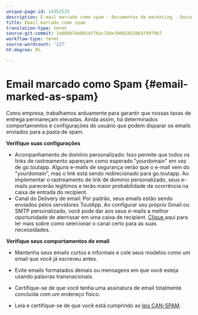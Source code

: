 ```yaml
---
unique-page-id: 14352525
description: E-mail marcado como spam - Documentos de marketing - Documentação do produto
title: Email marcado como spam
translation-type: tm+mt
source-git-commit: 1dd80b7de801df78ac7dde39002455063f9979b7
workflow-type: tm+mt
source-wordcount: '227'
ht-degree: 0%

---
```



# Email marcado como Spam {#email-marked-as-spam}

Como empresa, trabalhamos arduamente para garantir que nossas taxas de entrega permaneçam elevadas. Ainda assim, há determinados comportamentos e configurações do usuário que podem disparar os emails enviados para a pasta de spam.

**Verifique suas configurações**

* Acompanhamento de domínio personalizado: Isso permite que todos os links de rastreamento apareçam como esperado.&quot;yourdomain&quot; em vez de go.toutapp. Alguns e-mails de segurança verão que o e-mail vem do &quot;yourdomain&quot;, mas o link está sendo redirecionado para go.toutapp. Ao implementar o rastreamento de link de domínio personalizado, seus e-mails parecerão legítimos e terão maior probabilidade de ocorrência na caixa de entrada do recipient.
* Canal do Delivery de email: Por padrão, seus emails estão sendo enviados pelos servidores ToutApp. Ao configurar seu próprio Gmail ou SMTP personalizado, você pode dar aos seus e-mails a melhor oportunidade de aterrissar em uma caixa de recipient. [Clique ](https://nation.marketo.com/docs/DOC-5080) aqui para ler mais sobre como selecionar o canal certo para as suas necessidades.

**Verifique seus comportamentos de email**

* Mantenha seus emails curtos e informais e cole seus modelos como um email que você já escreveu antes.

* Evite emails formatados demais ou mensagens em que você esteja usando palavras transnacionais.

* Certifique-se de que você tenha uma assinatura de email totalmente concluída com um endereço físico.

* Leia e certifique-se de que você está cumprindo as [leis CAN-SPAM](https://www.ftc.gov/tips-advice/business-center/guidance/can-spam-act-compliance-guide-business).
